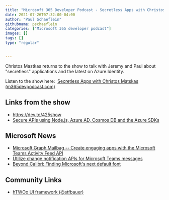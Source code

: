 ```yaml
---
title: "Microsoft 365 Developer Podcast - Secretless Apps with Christos Matskas"
date: 2021-07-26T07:32:00-04:00
author: "Paul Schaeflein"
githubname: pschaeflein
categories: ["Microsoft 365 developer podcast"]
images: []
tags: []
type: "regular"


---
```



Christos Mastkas returns to the show to talk with Jeremy and Paul about
"secretless" applications and the latest on Azure.Identity.

Listen to the show here:  [Secretless Apps with Christos Matskas
(m365devpodcast.com)](https://www.m365devpodcast.com/e/secretless-apps-with-christos-mastkas/)


## Links from the show

-   <https://dev.to/425show>
-   [Secure APIs using Node.js, Azure AD, Cosmos DB and the Azure
    SDKs](https://dev.to/425show/secure-apis-using-node-js-azure-ad-cosmos-db-and-the-azure-sdks-4e4i)

## Microsoft News 

-   [Microsoft Graph Mailbag -- Create engaging apps with the Microsoft
    Teams Activity Feed
    API](https://developer.microsoft.com/graph/blogs/microsoft-graph-mailbag-create-engaging-apps-with-the-microsoft-teams-activity-feed-api/)
-   [Utilize change notification APIs for Microsoft Teams
    messages](https://developer.microsoft.com/graph/blogs/utilize-change-notification-apis-for-microsoft-teams-messages/)
-   [Beyond Calibri: Finding Microsoft's next default
    font](https://www.microsoft.com/microsoft-365/blog/2021/04/28/beyond-calibri-finding-microsofts-next-default-font/)

## Community Links 

-   [hTWOo UI framework (\@stfbauer)](https://lab.n8d.studio/htwoo/)
